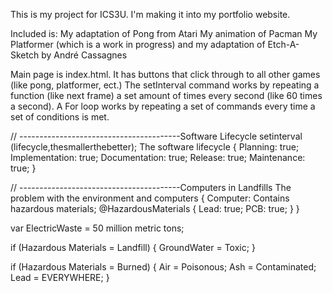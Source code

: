 This is my project for ICS3U. I'm making it into my portfolio website.

Included is:
My adaptation of Pong from Atari
My animation of Pacman
My Platformer (which is a work in progress)
and my adaptation of Etch-A-Sketch by André Cassagnes


Main page is index.html. It has buttons that click through to all other games (like pong, platformer, ect.)
The setInterval command works by repeating a function (like next frame) a set amount of times every second (like 60 times a second).
A For loop works by repeating a set of commands every time a set of conditions is met.


// ----------------------------------------Software Lifecycle
setinterval (lifecycle,thesmallerthebetter);
The software lifecycle {
  Planning: true;
  Implementation: true;
  Documentation: true;
  Release: true;
  Maintenance: true;
}

// ----------------------------------------Computers in Landfills
The problem with the environment and computers {
  Computer: Contains hazardous materials;
  @HazardousMaterials {
    Lead: true;
    PCB: true;
  }
}

var ElectricWaste = 50 million metric tons;

if (Hazardous Materials = Landfill) {
  GroundWater = Toxic;
}

if (Hazardous Materials = Burned) {
  Air = Poisonous;
  Ash = Contaminated;
  Lead = EVERYWHERE;
}
